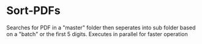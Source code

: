 Sort-PDFs
=========
Searches for PDF in a "master" folder then seperates into sub folder based on a "batch" or the first 5 digits. Executes in parallel for faster operation
